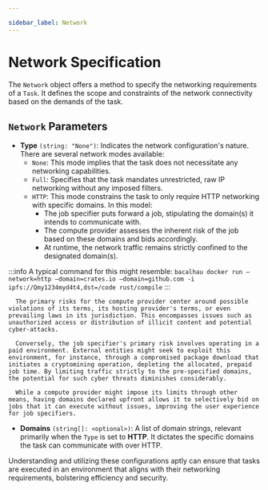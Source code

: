 ```yaml
---

sidebar_label: Network
---
```


# Network Specification

The `Network` object offers a method to specify the networking requirements of a `Task`. It defines the scope and constraints of the network connectivity based on the demands of the task.

## `Network` Parameters

- **Type** `(string: "None")`: Indicates the network configuration's nature. There are several network modes available:
    - `None`: This mode implies that the task does not necessitate any networking capabilities.
    - `Full`: Specifies that the task mandates unrestricted, raw IP networking without any imposed filters.
    - `HTTP`: This mode constrains the task to only require HTTP networking with specific domains. In this model:
        - The job specifier puts forward a job, stipulating the domain(s) it intends to communicate with.
        - The compute provider assesses the inherent risk of the job based on these domains and bids accordingly.
        - At runtime, the network traffic remains strictly confined to the designated domain(s).

:::info
A typical command for this might resemble:
    ```
bacalhau docker run —network=http —domain=crates.io —domain=github.com -i ipfs://Qmy1234myd4t4,dst=/code rust/compile
    ```
:::

      The primary risks for the compute provider center around possible violations of its terms, its hosting provider's terms, or even prevailing laws in its jurisdiction. This encompasses issues such as unauthorized access or distribution of illicit content and potential cyber-attacks.

      Conversely, the job specifier's primary risk involves operating in a paid environment. External entities might seek to exploit this environment, for instance, through a compromised package download that initiates a cryptomining operation, depleting the allocated, prepaid job time. By limiting traffic strictly to the pre-specified domains, the potential for such cyber threats diminishes considerably.

      While a compute provider might impose its limits through other means, having domains declared upfront allows it to selectively bid on jobs that it can execute without issues, improving the user experience for job specifiers.

- **Domains** `(string[]: <optional>)`: A list of domain strings, relevant primarily when the `Type` is set to **HTTP**. It dictates the specific domains the task can communicate with over HTTP.

Understanding and utilizing these configurations aptly can ensure that tasks are executed in an environment that aligns with their networking requirements, bolstering efficiency and security.

